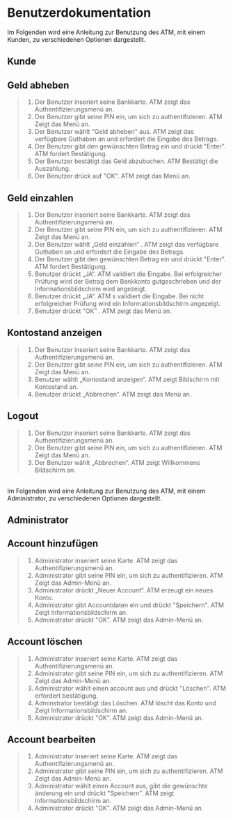 # Benutzerdokumentation

Im Folgenden wird eine Anleitung zur Benutzung des ATM, mit einem Kunden, zu verschiedenen Optionen dargestellt.
## Kunde
## Geld abheben

> 1. Der Benutzer inseriert seine Bankkarte. ATM zeigt das Authentifizierungsmenü an.
> 2. Der Benutzer gibt seine PIN ein, um sich zu authentifizieren. ATM Zeigt das Menü an.
> 3. Der Benutzer wählt "Geld abheben" aus. ATM zeigt das verfügbare Guthaben an und erfordert die Eingabe des Betrags.
> 4. Der Benutzer gibt den gewünschten Betrag ein und drückt "Enter". ATM fordert Bestätigung.
> 5. Der Benutzer bestätigt das Geld abzubuchen. ATM Bestätigt die Auszahlung.
> 6. Der Benutzer drück auf "OK". ATM zeigt das Menü an.


## Geld einzahlen

> 1. Der Benutzer inseriert seine Bankkarte. ATM zeigt das Authentifizierungsmenü an.
> 2. Der Benutzer gibt seine PIN ein, um sich zu authentifizieren. ATM Zeigt das Menü an.
> 3. Der Benutzer wählt „Geld einzahlen“ . ATM zeigt das verfügbare Guthaben an und erfordert die Eingabe des Betrags.
> 4. Der Benutzer gibt den gewünschten Betrag ein und drückt "Enter". ATM fordert Bestätigung.
> 6. Benutzer drückt „JA“. ATM validiert die Eingabe. Bei erfolgreicher Prüfung wird der Betrag dem Bankkonto gutgeschrieben und der Informationsbildschirm wird angezeigt.
> 7. Benutzer drückt „JA“. ATM s validiert die Eingabe. Bei nicht erfolgreicher Prüfung wird ein Informationsbildschirm angezeigt.
> 8. Benutzer drückt "OK" . ATM zeigt das Menü an.


## Kontostand anzeigen

> 1. Der Benutzer inseriert seine Bankkarte. ATM zeigt das Authentifizierungsmenü an.
> 2. Der Benutzer gibt seine PIN ein, um sich zu authentifizieren. ATM Zeigt das Menü an.
> 3. Benutzer wählt „Kontostand anzeigen“. ATM zeigt Bildschirm mit Kontostand an.
> 4. Benutzer drückt „Abbrechen“. ATM zeigt das Menü an.

## Logout

> 1. Der Benutzer inseriert seine Bankkarte. ATM zeigt das Authentifizierungsmenü an.
> 2. Der Benutzer gibt seine PIN ein, um sich zu authentifizieren. ATM Zeigt das Menü an.
> 3. Der Benutzer wählt „Abbrechen“. ATM zeigt Willkommens Bildschirm an.

<br>
Im Folgenden wird eine Anleitung zur Benutzung des ATM, mit einem Administrator, zu verschiedenen Optionen dargestellt.
<br>

## Administrator

## Account hinzufügen

> 1. Administrator inseriert seine Karte. ATM zeigt das Authentifizierungsmenü an.
> 2. Administrator gibt seine PIN ein, um sich zu authentifizieren. ATM Zeigt das Admin-Menü an.
> 3. Administrator drückt „Neuer Account“. ATM erzeugt ein neues Konto.
> 4. Administrator gibt Accountdaten ein und drückt "Speichern". ATM Zeigt Informationsbildschirm an.
> 5. Administrator drückt "OK". ATM zeigt das Admin-Menü an.

## Account löschen

> 1. Administrator inseriert seine Karte. ATM zeigt das Authentifizierungsmenü an.
> 2. Administrator gibt seine PIN ein, um sich zu authentifizieren. ATM Zeigt das Admin-Menü an.
> 3. Administrator wählt einen account aus und drückt "Löschen". ATM erfordert bestätigung.
> 4. Adminstrator bestätigt das Löschen. ATM löscht das Konto und Zeigt Informationsbildschirm an.
> 5. Administrator drückt "OK". ATM zeigt das Admin-Menü an.

## Account bearbeiten

> 1. Administrator inseriert seine Karte. ATM zeigt das Authentifizierungsmenü an.
> 2. Administrator gibt seine PIN ein, um sich zu authentifizieren. ATM Zeigt das Admin-Menü an.
> 3. Administrator wählt einen Account aus, gibt die gewünschte änderung ein und drückt "Speichern". ATM zeigt Informationsbildschirm an.
> 3. Administrator drückt "OK". ATM zeigt das Admin-Menü an.